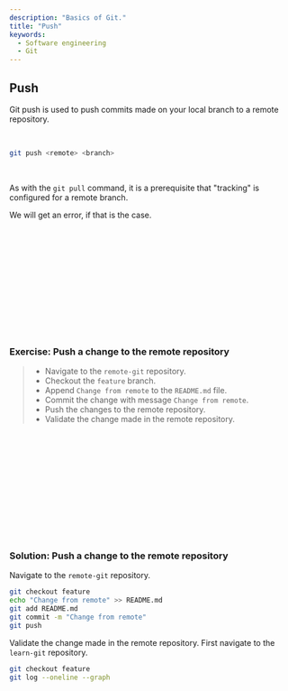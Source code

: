 ```yaml
---
description: "Basics of Git."
title: "Push"
keywords:
  - Software engineering
  - Git
---
```


## Push

Git push is used to push commits made on your local branch to a remote repository.

</br>

```bash
git push <remote> <branch>
```

</br>

As with the `git pull` command, it is a prerequisite that "tracking" is configured for a remote branch.

We will get an error, if that is the case.

</br>
</br>
</br>
</br>
</br>
</br>
</br>
</br>
</br>
</br>
</br>

### Exercise: Push a change to the remote repository

> * Navigate to the `remote-git` repository.
> * Checkout the `feature` branch.
> * Append `Change from remote` to the `README.md` file.
> * Commit the change with message `Change from remote`.
> * Push the changes to the remote repository.
> * Validate the change made in the remote repository.

</br>
</br>
</br>
</br>
</br>
</br>
</br>
</br>
</br>
</br>
</br>

### Solution: Push a change to the remote repository

Navigate to the `remote-git` repository.

```bash
git checkout feature
echo "Change from remote" >> README.md
git add README.md
git commit -m "Change from remote"
git push
```

Validate the change made in the remote repository. First navigate to the `learn-git` repository.

```bash
git checkout feature
git log --oneline --graph
```

</br>
</br>
